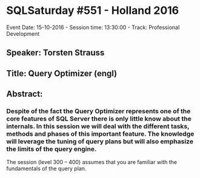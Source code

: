 # SQLSaturday #551 - Holland 2016
Event Date: 15-10-2016 - Session time: 13:30:00 - Track: Professional Development
## Speaker: Torsten Strauss
## Title: Query Optimizer (engl)
## Abstract:
### Despite of the fact the Query Optimizer represents one of the core features of SQL Server there is only little know about the internals. In this session we will deal with the different tasks, methods and phases of this important feature. The knowledge will leverage the tuning of query plans but will also emphasize the limits of the query engine. 
The session (level 300 – 400) assumes that you are familiar with the fundamentals of the query plan.
